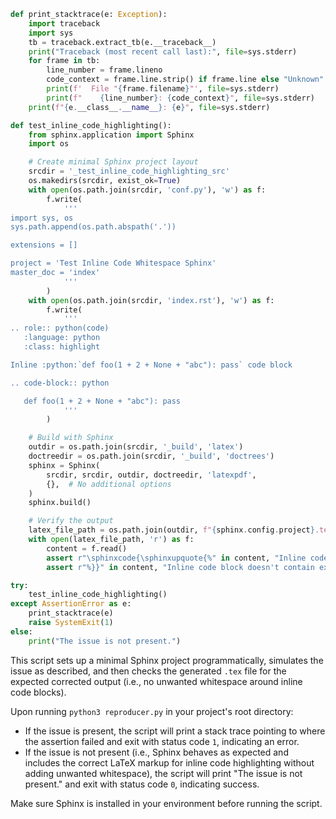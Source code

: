```python
def print_stacktrace(e: Exception):
    import traceback
    import sys
    tb = traceback.extract_tb(e.__traceback__)
    print("Traceback (most recent call last):", file=sys.stderr)
    for frame in tb:
        line_number = frame.lineno
        code_context = frame.line.strip() if frame.line else "Unknown"
        print(f'  File "{frame.filename}"', file=sys.stderr)
        print(f"    {line_number}: {code_context}", file=sys.stderr)
    print(f"{e.__class__.__name__}: {e}", file=sys.stderr)

def test_inline_code_highlighting():
    from sphinx.application import Sphinx
    import os

    # Create minimal Sphinx project layout
    srcdir = '_test_inline_code_highlighting_src'
    os.makedirs(srcdir, exist_ok=True)
    with open(os.path.join(srcdir, 'conf.py'), 'w') as f:
        f.write(
            '''
import sys, os
sys.path.append(os.path.abspath('.'))

extensions = []

project = 'Test Inline Code Whitespace Sphinx'
master_doc = 'index'
            '''
        )
    with open(os.path.join(srcdir, 'index.rst'), 'w') as f:
        f.write(
            '''
.. role:: python(code)
   :language: python
   :class: highlight

Inline :python:`def foo(1 + 2 + None + "abc"): pass` code block

.. code-block:: python

   def foo(1 + 2 + None + "abc"): pass
            '''
        )

    # Build with Sphinx
    outdir = os.path.join(srcdir, '_build', 'latex')
    doctreedir = os.path.join(srcdir, '_build', 'doctrees')
    sphinx = Sphinx(
        srcdir, srcdir, outdir, doctreedir, 'latexpdf',
        {},  # No additional options
    )
    sphinx.build()

    # Verify the output
    latex_file_path = os.path.join(outdir, f"{sphinx.config.project}.tex")
    with open(latex_file_path, 'r') as f:
        content = f.read()
        assert r"\sphinxcode{\sphinxupquote{%" in content, "Inline code block doesn't contain expected LaTeX markup at the start."
        assert r"%}}" in content, "Inline code block doesn't contain expected LaTeX markup at the end."

try:
    test_inline_code_highlighting()
except AssertionError as e:
    print_stacktrace(e)
    raise SystemExit(1)
else:
    print("The issue is not present.")

```

This script sets up a minimal Sphinx project programmatically, simulates the issue as described, and then checks the generated `.tex` file for the expected corrected output (i.e., no unwanted whitespace around inline code blocks).

Upon running `python3 reproducer.py` in your project's root directory:

- If the issue is present, the script will print a stack trace pointing to where the assertion failed and exit with status code `1`, indicating an error.
- If the issue is not present (i.e., Sphinx behaves as expected and includes the correct LaTeX markup for inline code highlighting without adding unwanted whitespace), the script will print "The issue is not present." and exit with status code `0`, indicating success.

Make sure Sphinx is installed in your environment before running the script.